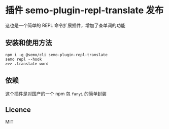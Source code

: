 # 插件 semo-plugin-repl-translate 发布

这也是一个简单的 REPL 命令扩展插件，增加了查单词的功能

## 安装和使用方法

```
npm i -g @semo/cli semo-plugin-repl-translate
semo repl --hook
>>> .translate word
```

## 依赖

这个插件是对国产的一个 npm 包 `fanyi` 的简单封装

## Licence

MIT